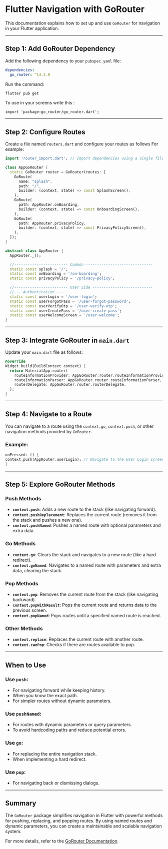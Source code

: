 # Flutter Navigation with GoRouter

This documentation explains how to set up and use `GoRouter` for navigation in your Flutter application.

---

## Step 1: Add GoRouter Dependency

Add the following dependency to your `pubspec.yaml` file:

```yaml
dependencies:
  go_router: ^14.2.0
```

Run the command:

```bash
flutter pub get
```
To use in your screens write this :
```
import 'package:go_router/go_router.dart';
```
---

## Step 2: Configure Routes

Create a file named `routers.dart` and configure your routes as follows For example:

```dart
import 'router_import.dart'; // Import dependencies using a single file. in that file you write all your imports using export keyword

class AppGoRouter {
  static GoRouter router = GoRouter(routes: [
    GoRoute(
      name: "splash",
      path: "/",
      builder: (context, state) => const SplashScreen(),
    ),
    GoRoute(
      path: AppRouter.onBoarding,
      builder: (context, state) => const OnboardingScreen(),
    ),
    GoRoute(
      path: AppRouter.privacyPolicy,
      builder: (context, state) => const PrivacyPolicyScreen(),
    ),
  ]);
}

abstract class AppRouter {
  AppRouter._();

  //------------------------ Common ------------------------------
  static const splash = '/';
  static const onBoarding = '/on-boarding';
  static const privacyPolicy = '/privacy-policy';

  //------------------------ User Side ---------------------------
  //--- Authentication ---
  static const userLogin = '/user-login';
  static const userForgotPass = '/user-forgot-password';
  static const userVerifyOtp = '/user-verify-otp';
  static const userCreatePass = '/user-create-pass';
  static const userWelcomeScreen = '/user-welcome';
}
```

---

## Step 3: Integrate GoRouter in `main.dart`

Update your `main.dart` file as follows:

```dart
@override
Widget build(BuildContext context) {
  return MaterialApp.router(
    routeInformationProvider: AppGoRouter.router.routeInformationProvider,
    routeInformationParser: AppGoRouter.router.routeInformationParser,
    routerDelegate: AppGoRouter.router.routerDelegate,
  );
}
```

---

## Step 4: Navigate to a Route

You can navigate to a route using the `context.go`, `context.push`, or other navigation methods provided by `GoRouter`.

### Example:
```dart
onPressed: () {
context.push(AppRouter.userLogin); // Navigate to the User Login screen
}
```

---

## Step 5: Explore GoRouter Methods

### Push Methods
- **`context.push`**: Adds a new route to the stack (like navigating forward).
- **`context.pushReplacement`**: Replaces the current route (removes it from the stack and pushes a new one).
- **`context.pushNamed`**: Pushes a named route with optional parameters and extra data.

### Go Methods
- **`context.go`**: Clears the stack and navigates to a new route (like a hard redirect).
- **`context.goNamed`**: Navigates to a named route with parameters and extra data, clearing the stack.

### Pop Methods
- **`context.pop`**: Removes the current route from the stack (like navigating backward).
- **`context.popWithResult`**: Pops the current route and returns data to the previous screen.
- **`context.popNamed`**: Pops routes until a specified named route is reached.

### Other Methods
- **`context.replace`**: Replaces the current route with another route.
- **`context.canPop`**: Checks if there are routes available to pop.

---

## When to Use

### Use `push`:
- For navigating forward while keeping history.
- When you know the exact path.
- For simpler routes without dynamic parameters.

### Use `pushNamed`:
- For routes with dynamic parameters or query parameters.
- To avoid hardcoding paths and reduce potential errors.

### Use `go`:
- For replacing the entire navigation stack.
- When implementing a hard redirect.

### Use `pop`:
- For navigating back or dismissing dialogs.

---

## Summary

The `GoRouter` package simplifies navigation in Flutter with powerful methods for pushing, replacing, and popping routes. By using named routes and dynamic parameters, you can create a maintainable and scalable navigation system.

For more details, refer to the [GoRouter Documentation](https://pub.dev/packages/go_router).
